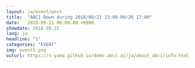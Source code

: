 ```yaml
---
layout: ja/event/post
title:  "ABCI Down during 2018/09/21 13:00-09/26 17:00"
date:   2018-09-21 00:00:00 +0900
showdate: 2018.09.21
lang: ja
headline: "1"
categories: "EVENT"
img: event5.png
outurl: https://s-yama.github.io/demo.abci.ai/ja/about_abci/info.html
---
```

